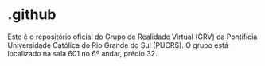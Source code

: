 # .github
Este é o repositório oficial do Grupo de Realidade Virtual (GRV) da Pontifícia Universidade Católica do Rio Grande do Sul (PUCRS). O grupo está localizado na sala 601 no 6º andar, prédio 32.

